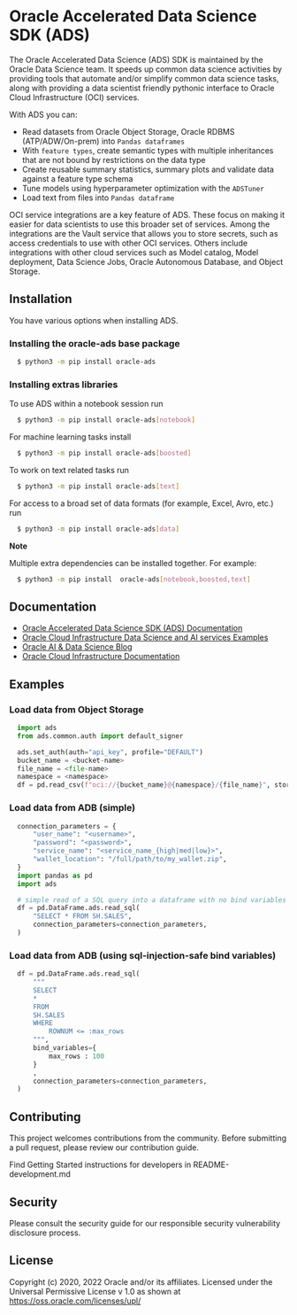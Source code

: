 # Oracle Accelerated Data Science SDK (ADS)

The Oracle Accelerated Data Science (ADS) SDK is maintained by the Oracle Data Science team. It speeds up common data science activities by providing tools that automate and/or simplify common data science tasks, along with providing a data scientist friendly pythonic interface to Oracle Cloud Infrastructure (OCI) services.

With ADS you can:

 - Read datasets from Oracle Object Storage, Oracle RDBMS (ATP/ADW/On-prem) into `Pandas dataframes`
 - With `feature types`, create semantic types with multiple inheritances that are not bound by restrictions on the data type
 - Create reusable summary statistics, summary plots and validate data against a feature type schema
 - Tune models using hyperparameter optimization with the `ADSTuner`
 - Load text from files into `Pandas dataframe`

OCI service integrations are a key feature of ADS. These focus on making it easier for data scientists to use this broader set of services. Among the integrations are the Vault service that allows you to store secrets, such as access credentials to use with other OCI services. Others include integrations with other cloud services such as Model catalog, Model deployment, Data Science Jobs, Oracle Autonomous Database, and Object Storage.

## Installation

You have various options when installing ADS.

### Installing the oracle-ads base package

```bash
  $ python3 -m pip install oracle-ads
```

### Installing extras libraries

To use ADS within a notebook session run

```bash
  $ python3 -m pip install oracle-ads[notebook]
```

For machine learning tasks install

```bash
  $ python3 -m pip install oracle-ads[boosted]
```

To work on text related tasks run

```bash
  $ python3 -m pip install oracle-ads[text]
```

For access to a broad set of data formats (for example, Excel, Avro, etc.) run

```bash
  $ python3 -m pip install oracle-ads[data]
```

**Note**

Multiple extra dependencies can be installed together. For example:

```bash
  $ python3 -m pip install  oracle-ads[notebook,boosted,text]
```

## Documentation

  - [Oracle Accelerated Data Science SDK (ADS) Documentation](https://docs.oracle.com/en-us/iaas/tools/ads-sdk/latest/index.html)
  - [Oracle Cloud Infrastructure Data Science and AI services Examples](https://github.com/oracle/oci-data-science-ai-samples)
  - [Oracle AI & Data Science Blog](https://blogs.oracle.com/ai-and-datascience/)
  - [Oracle Cloud Infrastructure Documentation](https://docs.oracle.com/en-us/iaas/data-science/using/data-science.htm)

## Examples

### Load data from Object Storage

```python
  import ads
  from ads.common.auth import default_signer

  ads.set_auth(auth="api_key", profile="DEFAULT")
  bucket_name = <bucket-name>
  file_name = <file-name>
  namespace = <namespace>
  df = pd.read_csv(f"oci://{bucket_name}@{namespace}/{file_name}", storage_options=default_signer())
```

### Load data from ADB (simple)

```python
  connection_parameters = {
      "user_name": "<username>",
      "password": "<password>",
      "service_name": "<service_name_{high|med|low}>",
      "wallet_location": "/full/path/to/my_wallet.zip",
  }
  import pandas as pd
  import ads

  # simple read of a SQL query into a dataframe with no bind variables
  df = pd.DataFrame.ads.read_sql(
      "SELECT * FROM SH.SALES",
      connection_parameters=connection_parameters,
  )
```

### Load data from ADB (using sql-injection-safe bind variables)

```python
  df = pd.DataFrame.ads.read_sql(
      """
      SELECT
      *
      FROM
      SH.SALES
      WHERE
          ROWNUM <= :max_rows
      """,
      bind_variables={
          max_rows : 100
      }
      ,
      connection_parameters=connection_parameters,
  )
```

## Contributing

This project welcomes contributions from the community. Before submitting a pull request, please review our contribution guide.

Find Getting Started instructions for developers in README-development.md

## Security

Please consult the security guide for our responsible security vulnerability disclosure process.

## License

Copyright (c) 2020, 2022 Oracle and/or its affiliates. Licensed under the Universal Permissive License v 1.0 as shown at https://oss.oracle.com/licenses/upl/
